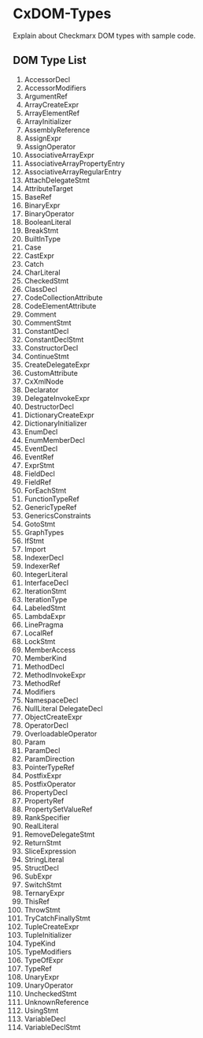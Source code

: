 # CxDOM-Types
Explain about Checkmarx DOM types with sample code.

## DOM Type List
1. AccessorDecl
2. AccessorModifiers
3. ArgumentRef
4. ArrayCreateExpr
5. ArrayElementRef
6. ArrayInitializer
7. AssemblyReference
8. AssignExpr
9. AssignOperator
10. AssociativeArrayExpr
11. AssociativeArrayPropertyEntry
12. AssociativeArrayRegularEntry
13. AttachDelegateStmt
14. AttributeTarget
15. BaseRef
16. BinaryExpr
17. BinaryOperator
18. BooleanLiteral
19. BreakStmt
20. BuiltInType
21. Case
22. CastExpr
23. Catch
24. CharLiteral
25. CheckedStmt
26. ClassDecl
27. CodeCollectionAttribute
28. CodeElementAttribute
29. Comment
30. CommentStmt
31. ConstantDecl
32. ConstantDeclStmt
33. ConstructorDecl
34. ContinueStmt
35. CreateDelegateExpr
36. CustomAttribute
37. CxXmlNode
38. Declarator
39. DelegateInvokeExpr
40. DestructorDecl
41. DictionaryCreateExpr
42. DictionaryInitializer
43. EnumDecl
44. EnumMemberDecl
45. EventDecl
46. EventRef
47. ExprStmt
48. FieldDecl
49. FieldRef
50. ForEachStmt
51. FunctionTypeRef
52. GenericTypeRef
53. GenericsConstraints
54. GotoStmt
55. GraphTypes
56. IfStmt
57. Import
58. IndexerDecl
59. IndexerRef
60. IntegerLiteral
61. InterfaceDecl
62. IterationStmt
63. IterationType
64. LabeledStmt
65. LambdaExpr
66. LinePragma
67. LocalRef
68. LockStmt
69. MemberAccess
70. MemberKind
71. MethodDecl
72. MethodInvokeExpr
73. MethodRef
74. Modifiers
75. NamespaceDecl
76. NullLiteral DelegateDecl
77. ObjectCreateExpr
78. OperatorDecl
79. OverloadableOperator
80. Param
81. ParamDecl
82. ParamDirection
83. PointerTypeRef
84. PostfixExpr
85. PostfixOperator
86. PropertyDecl
87. PropertyRef
88. PropertySetValueRef
89. RankSpecifier
90. RealLiteral
91. RemoveDelegateStmt
92. ReturnStmt
93. SliceExpression
94. StringLiteral
95. StructDecl
96. SubExpr
97. SwitchStmt
98. TernaryExpr
99. ThisRef
100. ThrowStmt
101. TryCatchFinallyStmt
102. TupleCreateExpr
103. TupleInitializer
104. TypeKind
105. TypeModifiers
106. TypeOfExpr
107. TypeRef
108. UnaryExpr
109. UnaryOperator
110. UncheckedStmt
111. UnknownReference
112. UsingStmt
113. VariableDecl
114. VariableDeclStmt

